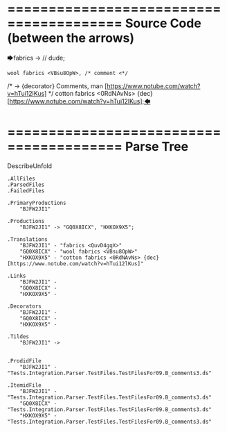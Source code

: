 ========================================
Source Code (between the arrows)
========================================

🡆fabrics <QuvD4gqX> ->        // dude;

    wool fabrics <VBsu8OpW>, /* comment <*/
/* -> {decorator} Comments, man [https://www.notube.com/watch?v=hTui12lKus] */     cotton fabrics <0RdNAvNs> {dec} [https://www.notube.com/watch?v=hTui12lKus];🡄

========================================
Parse Tree
========================================
DescribeUnfold

    .AllFiles
    .ParsedFiles
    .FailedFiles

    .PrimaryProductions
        "BJFW2JI1" 

    .Productions
        "BJFW2JI1" -> "GQ0X8ICX", "HXKOX9X5";

    .Translations
        "BJFW2JI1" - "fabrics <QuvD4gqX>"
        "GQ0X8ICX" - "wool fabrics <VBsu8OpW>"
        "HXKOX9X5" - "cotton fabrics <0RdNAvNs> {dec} [https://www.notube.com/watch?v=hTui12lKus]"

    .Links
        "BJFW2JI1" - 
        "GQ0X8ICX" - 
        "HXKOX9X5" - 

    .Decorators
        "BJFW2JI1" - 
        "GQ0X8ICX" - 
        "HXKOX9X5" - 

    .Tildes
        "BJFW2JI1" -> 


    .ProdidFile
        "BJFW2JI1" - "Tests.Integration.Parser.TestFiles.TestFilesFor09.B_comments3.ds"

    .ItemidFile
        "BJFW2JI1" - "Tests.Integration.Parser.TestFiles.TestFilesFor09.B_comments3.ds"
        "GQ0X8ICX" - "Tests.Integration.Parser.TestFiles.TestFilesFor09.B_comments3.ds"
        "HXKOX9X5" - "Tests.Integration.Parser.TestFiles.TestFilesFor09.B_comments3.ds"

